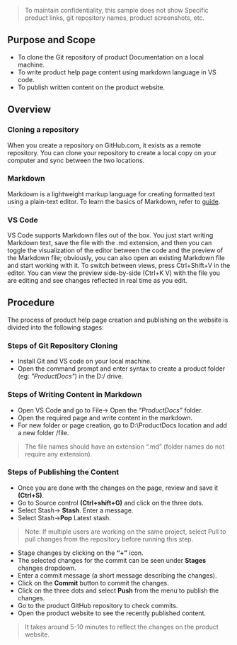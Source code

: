 > To maintain confidentiality, this sample does not show Specific product links, git repository names, product screenshots, etc.

## Purpose and Scope
- To clone the Git repository of product Documentation on a local machine.
- To write product help page content using markdown language in VS code.
- To publish written content on the product website.
## Overview
### Cloning a repository 
When you create a repository on GitHub.com, it exists as a remote repository. You can clone your repository to create a local copy on your computer and sync between the two locations.
### Markdown 
Markdown is a lightweight markup language for creating formatted text using a plain-text editor. To learn the basics of Markdown, refer to [guide](https://github.github.com/gfm/0).
### VS Code
VS Code supports Markdown files out of the box. You just start writing Markdown text, save the file with the .md extension, and then you can toggle the visualization of the editor between the code and the preview of the Markdown file; obviously, you can also open an existing Markdown file and start working with it. To switch between views, press Ctrl+Shift+V in the editor. You can view the preview side-by-side (Ctrl+K V) with the file you are editing and see changes reflected in real time as you edit.
## Procedure
The process of product help page creation and publishing on the website is divided into the following stages:
### Steps of Git Repository Cloning
- Install Git and VS code on your local machine.
- Open the command prompt and enter syntax to create a product folder (eg: *"ProductDocs"*) in the D:/ drive. 
### Steps of Writing Content in Markdown
- Open VS Code and go to File-> Open the *“ProductDocs”* folder.
- Open the required page and write content in the markdown.
- For new folder or page creation, go to D:\ProductDocs location and add a new folder /file. 
> The file names should have an extension “.md” (folder names do not require any extension).
### Steps of Publishing the Content 
- Once you are done with the changes on the page, review and save it **(Ctrl+S)**.
- Go to Source control **(Ctrl+shift+G)** and click on the three dots.
- Select Stash-> **Stash**. Enter a message. 
- Select Stash->**Pop** Latest stash.
> Note: If multiple users are working on the same project, select Pull to pull changes from the repository before running this step.
- Stage changes by clicking on the **“+”** icon.
- The selected changes for the commit can be seen under **Stages** changes dropdown.
- Enter a commit message (a short message describing the changes).
- Click on the **Commit** button to commit the changes.
- Click on the three dots and select **Push** from the menu to publish the changes.
- Go to the product GitHub repository to check commits. 
- Open the product website to see the recently published content.
> It takes around 5-10 minutes to reflect the changes on the product website. 

  



